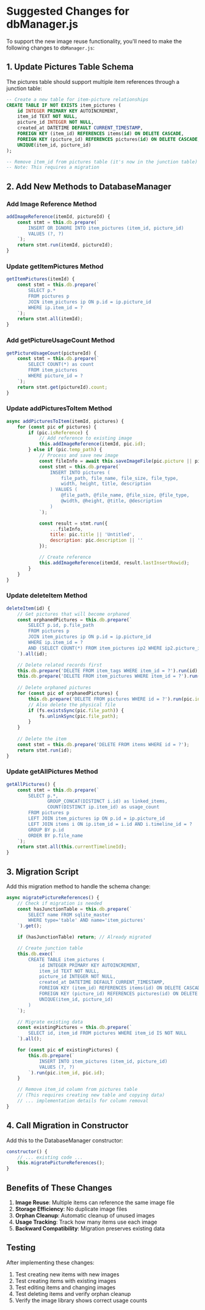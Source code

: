 # Suggested Changes for dbManager.js

To support the new image reuse functionality, you'll need to make the following changes to `dbManager.js`:

## 1. Update Pictures Table Schema

The pictures table should support multiple item references through a junction table:

```sql
-- Create a new table for item-picture relationships
CREATE TABLE IF NOT EXISTS item_pictures (
    id INTEGER PRIMARY KEY AUTOINCREMENT,
    item_id TEXT NOT NULL,
    picture_id INTEGER NOT NULL,
    created_at DATETIME DEFAULT CURRENT_TIMESTAMP,
    FOREIGN KEY (item_id) REFERENCES items(id) ON DELETE CASCADE,
    FOREIGN KEY (picture_id) REFERENCES pictures(id) ON DELETE CASCADE,
    UNIQUE(item_id, picture_id)
);

-- Remove item_id from pictures table (it's now in the junction table)
-- Note: This requires a migration
```

## 2. Add New Methods to DatabaseManager

### Add Image Reference Method
```javascript
addImageReference(itemId, pictureId) {
    const stmt = this.db.prepare(`
        INSERT OR IGNORE INTO item_pictures (item_id, picture_id)
        VALUES (?, ?)
    `);
    return stmt.run(itemId, pictureId);
}
```

### Update getItemPictures Method
```javascript
getItemPictures(itemId) {
    const stmt = this.db.prepare(`
        SELECT p.* 
        FROM pictures p
        JOIN item_pictures ip ON p.id = ip.picture_id
        WHERE ip.item_id = ?
    `);
    return stmt.all(itemId);
}
```

### Add getPictureUsageCount Method
```javascript
getPictureUsageCount(pictureId) {
    const stmt = this.db.prepare(`
        SELECT COUNT(*) as count 
        FROM item_pictures 
        WHERE picture_id = ?
    `);
    return stmt.get(pictureId).count;
}
```

### Update addPicturesToItem Method
```javascript
async addPicturesToItem(itemId, pictures) {
    for (const pic of pictures) {
        if (pic.isReference) {
            // Add reference to existing image
            this.addImageReference(itemId, pic.id);
        } else if (pic.temp_path) {
            // Process and save new image
            const fileInfo = await this.saveImageFile(pic.picture || pic.temp_path, itemId);
            const stmt = this.db.prepare(`
                INSERT INTO pictures (
                    file_path, file_name, file_size, file_type,
                    width, height, title, description
                ) VALUES (
                    @file_path, @file_name, @file_size, @file_type,
                    @width, @height, @title, @description
                )
            `);

            const result = stmt.run({
                ...fileInfo,
                title: pic.title || 'Untitled',
                description: pic.description || ''
            });

            // Create reference
            this.addImageReference(itemId, result.lastInsertRowid);
        }
    }
}
```

### Update deleteItem Method
```javascript
deleteItem(id) {
    // Get pictures that will become orphaned
    const orphanedPictures = this.db.prepare(`
        SELECT p.id, p.file_path
        FROM pictures p
        JOIN item_pictures ip ON p.id = ip.picture_id
        WHERE ip.item_id = ? 
        AND (SELECT COUNT(*) FROM item_pictures ip2 WHERE ip2.picture_id = p.id) = 1
    `).all(id);

    // Delete related records first
    this.db.prepare('DELETE FROM item_tags WHERE item_id = ?').run(id);
    this.db.prepare('DELETE FROM item_pictures WHERE item_id = ?').run(id);
    
    // Delete orphaned pictures
    for (const pic of orphanedPictures) {
        this.db.prepare('DELETE FROM pictures WHERE id = ?').run(pic.id);
        // Also delete the physical file
        if (fs.existsSync(pic.file_path)) {
            fs.unlinkSync(pic.file_path);
        }
    }
    
    // Delete the item
    const stmt = this.db.prepare('DELETE FROM items WHERE id = ?');
    return stmt.run(id);
}
```

### Update getAllPictures Method
```javascript
getAllPictures() {
    const stmt = this.db.prepare(`
        SELECT p.*, 
               GROUP_CONCAT(DISTINCT i.id) as linked_items,
               COUNT(DISTINCT ip.item_id) as usage_count
        FROM pictures p
        LEFT JOIN item_pictures ip ON p.id = ip.picture_id
        LEFT JOIN items i ON ip.item_id = i.id AND i.timeline_id = ?
        GROUP BY p.id
        ORDER BY p.file_name
    `);
    return stmt.all(this.currentTimelineId);
}
```

## 3. Migration Script

Add this migration method to handle the schema change:

```javascript
async migratePictureReferences() {
    // Check if migration is needed
    const hasJunctionTable = this.db.prepare(`
        SELECT name FROM sqlite_master 
        WHERE type='table' AND name='item_pictures'
    `).get();

    if (hasJunctionTable) return; // Already migrated

    // Create junction table
    this.db.exec(`
        CREATE TABLE item_pictures (
            id INTEGER PRIMARY KEY AUTOINCREMENT,
            item_id TEXT NOT NULL,
            picture_id INTEGER NOT NULL,
            created_at DATETIME DEFAULT CURRENT_TIMESTAMP,
            FOREIGN KEY (item_id) REFERENCES items(id) ON DELETE CASCADE,
            FOREIGN KEY (picture_id) REFERENCES pictures(id) ON DELETE CASCADE,
            UNIQUE(item_id, picture_id)
        )
    `);

    // Migrate existing data
    const existingPictures = this.db.prepare(`
        SELECT id, item_id FROM pictures WHERE item_id IS NOT NULL
    `).all();

    for (const pic of existingPictures) {
        this.db.prepare(`
            INSERT INTO item_pictures (item_id, picture_id)
            VALUES (?, ?)
        `).run(pic.item_id, pic.id);
    }

    // Remove item_id column from pictures table
    // (This requires creating new table and copying data)
    // ... implementation details for column removal
}
```

## 4. Call Migration in Constructor

Add this to the DatabaseManager constructor:

```javascript
constructor() {
    // ... existing code ...
    this.migratePictureReferences();
}
```

## Benefits of These Changes

1. **Image Reuse**: Multiple items can reference the same image file
2. **Storage Efficiency**: No duplicate image files
3. **Orphan Cleanup**: Automatic cleanup of unused images
4. **Usage Tracking**: Track how many items use each image
5. **Backward Compatibility**: Migration preserves existing data

## Testing

After implementing these changes:

1. Test creating new items with new images
2. Test creating items with existing images
3. Test editing items and changing images
4. Test deleting items and verify orphan cleanup
5. Verify the image library shows correct usage counts 